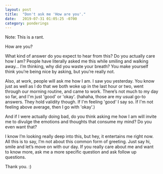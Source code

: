 ```yaml
---
layout: post
title:  "Don't ask me 'How are you'."
date:   2019-07-31 01:05:25 -0700
category: ponderings
---
```


Note: This is a rant.

How are you?

What kind of answer do you expect to hear from this? Do you actually care how I am? People have literally asked me this while smiling and walking away… I’m thinking, why did you waste your breath? You make yourself think you’re being nice by asking, but you’re really not. 


Also, at work, people will ask me how I am. I saw you yesterday. You know just as well as I do that we both woke up in the last hour or two, went through our morning routine, and came to work. There’s not much to my day so far, and I'm just 'good' or 'okay'. (hahaha, those are my usual go-to answers. They hold validity though. If I'm feeling 'good' I say so. If I'm not feeling above average, then I go with 'okay'.)


And if I were actually doing bad, do you think asking me how I am will invite me to divulge the emotions and thoughts that consume my mind? Do you even want that? 


I know I’m looking really deep into this, but hey, it entertains me right now. All this is to say, I’m not about this common form of greeting. Just say hi, smile and let’s move on with our day. If you really care about me and want to know more, ask me a more specific question and ask follow up questions. 


Thank you. :)